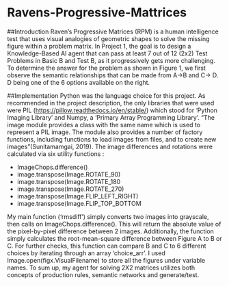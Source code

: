 # Ravens-Progressive-Mattrices

##Introduction
Raven’s Progressive Matrices (RPM) is a human intelligence test that uses visual analogies of geometric shapes to solve the missing figure within a problem matrix. In Project 1, the goal is to design a Knowledge-Based AI agent that can pass at least 7 out of 12 (2x2) Test Problems in Basic B and Test B, as it progressively gets more challenging. To determine the answer for the problem as shown in Figure 1, we first observe the semantic relationships that can be made from A->B and C-> D. D being one of the 6 options available on the right.

##Implementation
Python was the language choice for this project. As recommended in the project description, the only libraries that were used were PIL (https://pillow.readthedocs.io/en/stable/)  which stood for  ‘Python Imaging Library’  and Numpy, a ‘Primary Array Programming Library’. “The image module provides a class with the same name which is used to represent a PIL image. The module also provides a number of factory functions, including functions to load images from files, and to create new images”(Sunitamamgai, 2019). The image differences and rotations were calculated via six utility functions  :

- ImageChops.difference()
- image.transpose(Image.ROTATE_90)
- image.transpose(Image.ROTATE_180
- image.transpose(Image.ROTATE_270)
- image.transpose(Image.FLIP_LEFT_RIGHT)
- image.transpose(Image.FLIP_TOP_BOTTOM

My main function (‘rmsdiff’) simply converts two images into grayscale, then calls on ImageChops.difference(). This will return the absolute value of the pixel-by-pixel difference between 2 images. Additionally, the function simply calculates the root-mean-square difference between Figure A to B or C. For further checks, this function can compare B and C to 6 different choices by iterating through an array ‘choice_arr’. I used Image.open(figx.VisualFilename) to store all the figures under variable names. To sum up, my agent for solving 2X2 matrices utilizes both concepts of production rules, semantic networks and generate/test. 
